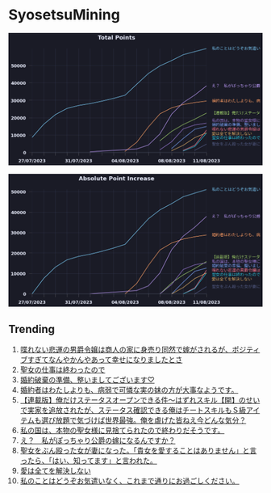 # SyosetsuMining


![](https://raw.githubusercontent.com/exc4l/SyosetsuMining/main/plots/point_trend.png)

![](https://raw.githubusercontent.com/exc4l/SyosetsuMining/main/plots/point_increase.png)


## Trending

1. [喋れない悲運の男爵令嬢は商人の家に身売り同然で嫁がされるが、ポジティブすぎてなんやかんやあって幸せになりましたとさ](https://ncode.syosetu.com/n9899ii/)
2. [聖女の仕事は終わったので](https://ncode.syosetu.com/n9150ii/)
3. [婚約破棄の準備、整いましてございます♡](https://ncode.syosetu.com/n9731ii/)
4. [婚約者はわたしよりも、病弱で可憐な実の妹の方が大事なようです。](https://ncode.syosetu.com/n7850ii/)
5. [【連載版】俺だけステータスオープンできる件～はずれスキル【開】のせいで実家を追放されたが、ステータス確認できる俺はチートスキルもＳ級アイテムも選び放題で気づけば世界最強。俺を虐げた皆ねえ今どんな気分？](https://ncode.syosetu.com/n9203ii/)
6. [私の国は、本物の聖女様に見捨てられたので終わりだそうです。](https://ncode.syosetu.com/n9197ii/)
7. [え？　私がぽっちゃり公爵の嫁になるんですか？](https://ncode.syosetu.com/n3565ii/)
8. [聖女をぶん殴った女が妻になった。「貴女を愛することはありません」と言ったら、「はい、知ってます」と言われた。](https://ncode.syosetu.com/n0555ij/)
9. [愛は全てを解決しない](https://ncode.syosetu.com/n9557ii/)
10. [私のことはどうぞお気遣いなく、これまで通りにお過ごしください。](https://ncode.syosetu.com/n3001ii/)
